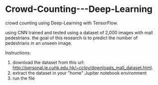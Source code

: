 # Crowd-Counting---Deep-Learning
crowd counting using Deep-Learning with TensorFlow.

using CNN trained and tested using a dataset of 2,000 images with mall pedestrians. 
the goal of this research is to predict the number of pedestrians in an unseen image.

Instructions:
1. download the dataset from this url: http://personal.ie.cuhk.edu.hk/~ccloy/downloads_mall_dataset.html.
2. extract the dataset in your "home" Jupiter notebook environment
3. run the file

